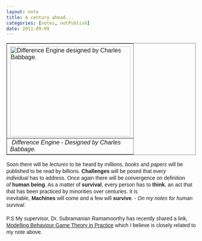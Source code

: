 ```yaml
---
layout: note
title: A century ahead...
categories: [notes, notPublish]
date: 2011-09-09
---
```

<span style="font-family:arial,sans-serif;line-height:18px"><div><span style="font-family:arial,sans-serif;line-height:18px"><table border="1" bordercolor="#888" cellspacing="0" style="border-collapse:collapse;border-top-color:rgb(136,136,136);border-right-color:rgb(136,136,136);border-bottom-color:rgb(136,136,136);border-left-color:rgb(136,136,136);border-top-width:1px;border-right-width:1px;border-bottom-width:1px;border-left-width:1px"><tbody><tr><td style="width:60px"><img alt="Difference Engine designed by Charles Babbage." border="0" height="240" src="https://sites.google.com/site/btabibian/_/rsrc/1315596994294/notes/acenturyahead/Difference%20Machine.jpg" style="margin-top:5px;margin-bottom:0px;display:block;margin-right:auto;text-align:left" width="320"/></td></tr><tr><td><i> Difference Engine - Designed by Charles Babbage.</i></td></tr></tbody></table></span></div></span><span style="font-family:arial,sans-serif;line-height:18px">Soon there will be <i>lectures</i> to be heard by millions, <i>books</i> and <i>papers</i> will be published to be read by billions. <b>Challenges</b> will be posed that <i>every individual</i> has to address. Once again there will be convergence on definition of <b>human being</b>. As a matter of <b>survival</b>, every person has to <b>think</b>, an act that that has been practiced by minorities over centuries. It is inevitable, <b>Machines</b> will come and a few will <b>survive</b>. - <i>On my notes for human survival</i></span><span style="font-family:arial,sans-serif;line-height:18px">.</span><div><font face="arial, sans-serif"><span style="line-height:18px"><br/></span></font></div><div><font face="arial, sans-serif"><span style="line-height:18px">P.S My supervisor, Dr. Subramanian Ramamoorthy has recently shared a link, <a href="http://www.economist.com/node/21527025" rel="nofollow" target="_blank">Modelling Behaviour Game Theory in Practice</a> which I believe is closely related to my note above.</span><br/></font><span style="font-family:arial,sans-serif;line-height:18px"><div><span style="font-family:arial,sans-serif;line-height:18px"><br/></span></div></span></div>